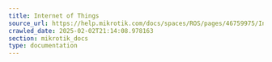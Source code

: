 ```yaml
---
title: Internet of Things
source_url: https://help.mikrotik.com/docs/spaces/ROS/pages/46759975/Internet+of+Things,
crawled_date: 2025-02-02T21:14:08.978163
section: mikrotik_docs
type: documentation
---
```


